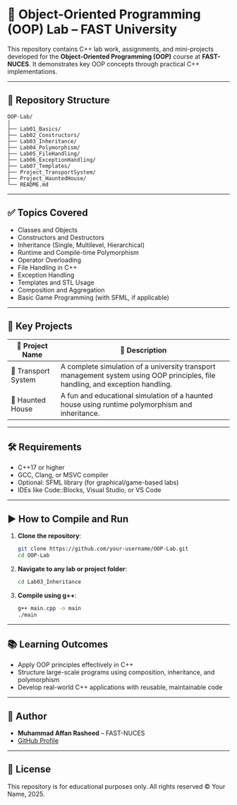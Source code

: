 # 🚀 Object-Oriented Programming (OOP) Lab – FAST University

This repository contains C++ lab work, assignments, and mini-projects developed for the **Object-Oriented Programming (OOP)** course at **FAST-NUCES**. It demonstrates key OOP concepts through practical C++ implementations.

---

## 📁 Repository Structure

```
OOP-Lab/
│
├── Lab01_Basics/
├── Lab02_Constructors/
├── Lab03_Inheritance/
├── Lab04_Polymorphism/
├── Lab05_FileHandling/
├── Lab06_ExceptionHandling/
├── Lab07_Templates/
├── Project_TransportSystem/
├── Project_HauntedHouse/
└── README.md
```

---

## ✅ Topics Covered

- Classes and Objects
- Constructors and Destructors
- Inheritance (Single, Multilevel, Hierarchical)
- Runtime and Compile-time Polymorphism
- Operator Overloading
- File Handling in C++
- Exception Handling
- Templates and STL Usage
- Composition and Aggregation
- Basic Game Programming (with SFML, if applicable)

---

## 🧠 Key Projects

| 📁 Project Name        | 📝 Description |
|------------------------|----------------|
| 🚌 Transport System     | A complete simulation of a university transport management system using OOP principles, file handling, and exception handling. |
| 👻 Haunted House        | A fun and educational simulation of a haunted house using runtime polymorphism and inheritance. |

---

## 🛠 Requirements

- C++17 or higher
- GCC, Clang, or MSVC compiler
- Optional: SFML library (for graphical/game-based labs)
- IDEs like Code::Blocks, Visual Studio, or VS Code

---

## ▶️ How to Compile and Run

1. **Clone the repository**:
   ```bash
   git clone https://github.com/your-username/OOP-Lab.git
   cd OOP-Lab
   ```

2. **Navigate to any lab or project folder**:
   ```bash
   cd Lab03_Inheritance
   ```

3. **Compile using g++**:
   ```bash
   g++ main.cpp -o main
   ./main
   ```

---

## 📚 Learning Outcomes

- Apply OOP principles effectively in C++
- Structure large-scale programs using composition, inheritance, and polymorphism
- Develop real-world C++ applications with reusable, maintainable code

---

## 👤 Author

- **Muhammad Affan Rasheed** – FAST-NUCES
- [GitHub Profile](https://github.com/affan-afk)

---

## 📄 License

This repository is for educational purposes only. All rights reserved © Your Name, 2025.
